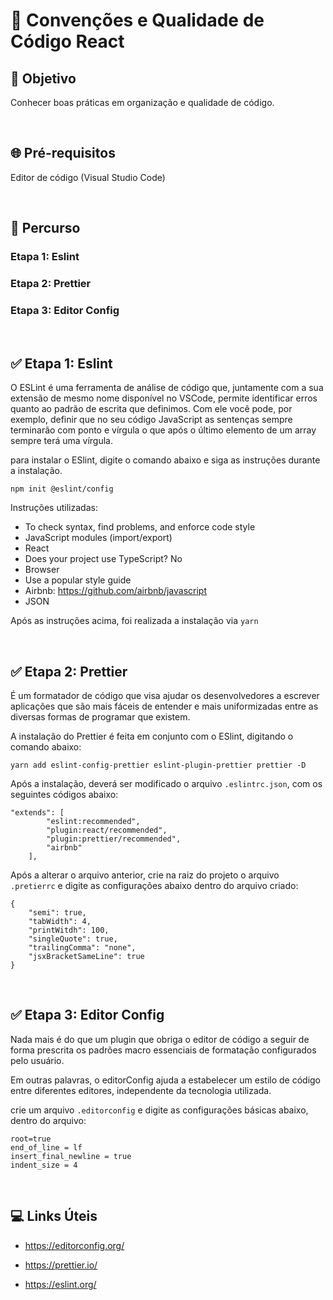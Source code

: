 # 📌 **Convenções e Qualidade de Código React**
## 🎯 **Objetivo**
Conhecer boas práticas em organização e qualidade de código.

<br>

## 🌐 **Pré-requisitos**
Editor de código (Visual Studio Code)

<br>

## 🏁 **Percurso**
### Etapa 1: Eslint
### Etapa 2: Prettier
### Etapa 3: Editor Config

<br>

## ✅ Etapa 1: Eslint
O ESLint é uma ferramenta de análise de código que, juntamente com a sua extensão de mesmo nome disponível no VSCode, permite identificar erros quanto ao padrão de escrita que definimos. Com ele você pode, por exemplo, definir que no seu código JavaScript as sentenças sempre terminarão com ponto e vírgula o que após o último elemento de um array sempre terá uma vírgula.

para instalar o ESlint, digite o comando abaixo e siga as instruções durante a instalação.
```
npm init @eslint/config
```
Instruções utilizadas:
- To check syntax, find problems, and enforce code style
- JavaScript modules (import/export)
- React
- Does your project use TypeScript? No
- Browser
- Use a popular style guide
- Airbnb: https://github.com/airbnb/javascript
- JSON

Após as instruções acima, foi realizada a instalação via ```yarn```

<br>

## ✅ Etapa 2: Prettier
É um formatador de código que visa ajudar os desenvolvedores a escrever aplicações que são mais fáceis de entender e mais uniformizadas entre as diversas formas de programar que existem.

A instalação do Prettier é feita em conjunto com o ESlint, digitando o comando abaixo:
```
yarn add eslint-config-prettier eslint-plugin-prettier prettier -D
```

Após a instalação, deverá ser modificado o arquivo ```.eslintrc.json```, com os seguintes códigos abaixo:
```
"extends": [
        "eslint:recommended",
        "plugin:react/recommended",
        "plugin:prettier/recommended",
        "airbnb"
    ],
```

Após a alterar o arquivo anterior, crie na raiz do projeto o arquivo ```.pretierrc``` e digite as configurações abaixo dentro do arquivo criado:
```
{
    "semi": true,
    "tabWidth": 4,
    "printWitdh": 100,
    "singleQuote": true,
    "trailingComma": "none",
    "jsxBracketSameLine": true
}
```

<br>

## ✅ Etapa 3: Editor Config
Nada mais é do que um plugin que obriga o editor de código a seguir de forma prescrita os padrões macro essenciais de formatação configurados pelo usuário.

Em outras palavras, o editorConfig ajuda a estabelecer um estilo de código entre diferentes editores, independente da tecnologia utilizada.

crie um arquivo ```.editorconfig``` e digite as configurações básicas abaixo, dentro do arquivo:
```
root=true
end_of_line = lf
insert_final_newline = true
indent_size = 4
```

<br>

## 💻 Links Úteis

- https://editorconfig.org/

- https://prettier.io/

- https://eslint.org/